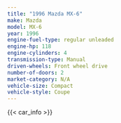 ```yaml
---
title: "1996 Mazda MX-6"
make: Mazda
model: MX-6
year: 1996
engine-fuel-type: regular unleaded
engine-hp: 118
engine-cylinders: 4
transmission-type: Manual
driven-wheels: Front wheel drive
number-of-doors: 2
market-category: N/A
vehicle-size: Compact
vehicle-style: Coupe
---
```


{{< car_info >}}
